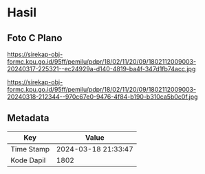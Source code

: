 # Hasil

## Foto C Plano

https://sirekap-obj-formc.kpu.go.id/95ff/pemilu/pdpr/18/02/11/20/09/1802112009003-20240317-225321--ec24929a-d140-4819-ba4f-347d1fb74acc.jpg

https://sirekap-obj-formc.kpu.go.id/95ff/pemilu/pdpr/18/02/11/20/09/1802112009003-20240318-212344--970c67e0-9476-4f84-b190-b310ca5b0c0f.jpg


## Metadata

| Key        | Value               |
| ---------- | ------------------- |
| Time Stamp | 2024-03-18 21:33:47 |
| Kode Dapil | 1802                |



